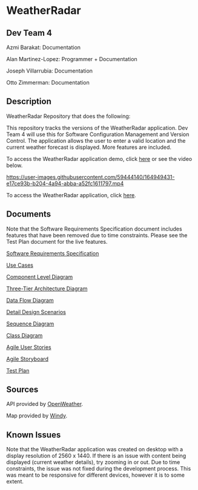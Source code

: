 # WeatherRadar

## Dev Team 4

Azmi Barakat: Documentation

Alan Martinez-Lopez: Programmer + Documentation

Joseph Villarrubia: Documentation

Otto Zimmerman: Documentation

## Description

WeatherRadar Repository that does the following:

This repository tracks the versions of the WeatherRadar application. Dev Team 4 will use this for Software Configuration Management and Version Control. The application allows the user to enter a valid location and the current weather forecast is displayed. More features are included.

To access the WeatherRadar application demo, click [here](https://www.loom.com/share/6726861a7e03442684abaa1fff4424f9) or see the video below.

https://user-images.githubusercontent.com/59444140/164949431-e17ce93b-b204-4a94-abba-a52fc1611797.mp4

To access the WeatherRadar application, click [here](https://am26001.github.io/WeatherRadar/index.html).

## Documents

Note that the Software Requirements Specification document includes features that have been removed due to time constraints. Please see the Test Plan document for the live features.

[Software Requirements Specification](https://github.com/am26001/WeatherRadar/files/8614288/Software.Requirement.Specification-1.docx)

[Use Cases](https://user-images.githubusercontent.com/59444140/166566019-4dc339ea-1a36-46fd-8315-f21f5143b699.jpeg)

[Component Level Diagram](https://github.com/am26001/WeatherRadar/files/8614297/Component.level.Diagram.2.pdf)

[Three-Tier Architecture Diagram](https://github.com/am26001/WeatherRadar/files/8614300/Three-Tier.Architecture.3.pdf)

[Data Flow Diagram](https://github.com/am26001/WeatherRadar/files/8614305/Data.Flow.Diagram.2.pdf)

[Detail Design Scenarios](https://github.com/am26001/WeatherRadar/files/8614311/Detail.Design.Scenarios.pdf)

[Sequence Diagram](https://github.com/am26001/WeatherRadar/files/8614313/Sequence.Diagram.pdf)

[Class Diagram](https://github.com/am26001/WeatherRadar/files/8614314/Class.Diagram.pdf)

[Agile User Stories](https://github.com/am26001/WeatherRadar/files/8614319/Agile.User.Stories.1.docx)

[Agile Storyboard](https://github.com/am26001/WeatherRadar/files/8614321/Agile.Storyboard.xlsx)

[Test Plan](https://github.com/am26001/WeatherRadar/files/8614329/Test.Plan-7.xlsx)

## Sources
API provided by [OpenWeather](https://openweathermap.org/api).

Map provided by [Windy](https://www.windy.com/41.876/-87.624?41.408,-87.624,8).

## Known Issues
Note that the WeatherRadar application was created on desktop with a display resolution of 2560 x 1440. If there is an issue with content being displayed (current weather details), try zooming in or out. Due to time constraints, the issue was not fixed during the development process. This was meant to be responsive for different devices, however it is to some extent.
